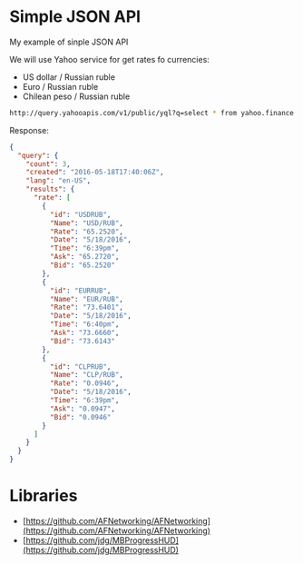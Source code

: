 # Simple JSON API

My example of sinple JSON API

We will use Yahoo service for get rates fo currencies: 

- US dollar / Russian ruble  
- Euro / Russian ruble  
- Chilean peso / Russian ruble  

```sh
http://query.yahooapis.com/v1/public/yql?q=select * from yahoo.finance.xchange where pair in ("USDRUB,EURRUB,CLPRUB")&format=json&env=store://datatables.org/alltableswithkeys
```

Response:

```json
{
  "query": {
    "count": 3,
    "created": "2016-05-18T17:40:06Z",
    "lang": "en-US",
    "results": {
      "rate": [
        {
          "id": "USDRUB",
          "Name": "USD/RUB",
          "Rate": "65.2520",
          "Date": "5/18/2016",
          "Time": "6:39pm",
          "Ask": "65.2720",
          "Bid": "65.2520"
        },
        {
          "id": "EURRUB",
          "Name": "EUR/RUB",
          "Rate": "73.6401",
          "Date": "5/18/2016",
          "Time": "6:40pm",
          "Ask": "73.6660",
          "Bid": "73.6143"
        },
        {
          "id": "CLPRUB",
          "Name": "CLP/RUB",
          "Rate": "0.0946",
          "Date": "5/18/2016",
          "Time": "6:39pm",
          "Ask": "0.0947",
          "Bid": "0.0946"
        }
      ]
    }
  }
}
```

# Libraries

- [https://github.com/AFNetworking/AFNetworking](https://github.com/AFNetworking/AFNetworking)
- [https://github.com/jdg/MBProgressHUD](https://github.com/jdg/MBProgressHUD)
